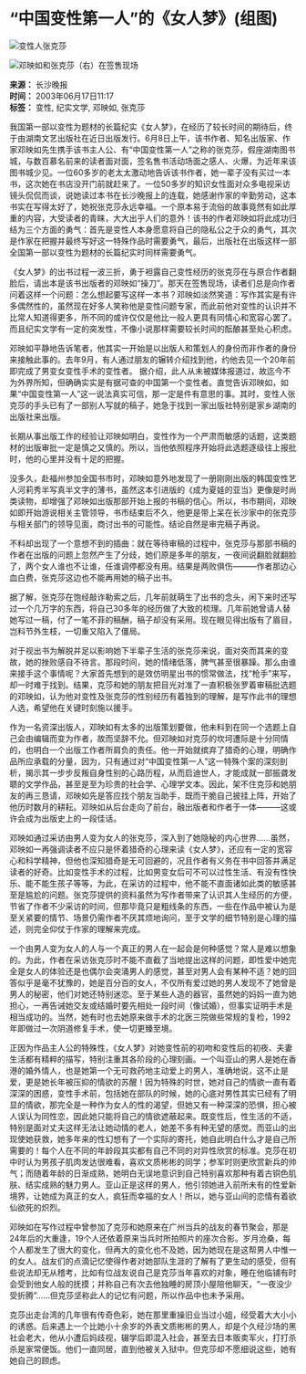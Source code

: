 # “中国变性第一人”的《女人梦》(组图)

![变性人张克莎](http://image2.sina.com.cn/dy/s/2003-06-17/1055819932_VUaqrN.jpg)

![邓映如和张克莎（右）在签售现场](http://image2.sina.com.cn/dy/s/2003-06-17/1055819932_WUaqrN.jpg)

**来源：** 长沙晚报  
**时间：** 2003年06月17日11:17  
**标签：** 变性, 纪实文学, 邓映如, 张克莎  

我国第一部以变性为题材的长篇纪实《女人梦》，在经历了较长时间的期待后，终于由湖南文艺出版社在近日出版发行。6月8日上午，该书作者、知名出版家、作家邓映如先生携手该书主人公、有“中国变性第一人”之称的张克莎，假座湖南图书城，与数百慕名前来的读者面对面，签名售书活动场面之感人、火爆，为近年来该图书城少见。一位60多岁的老太太激动地告诉该书作者，她一辈子没有买过一本书，这次她在书店没开门前就赶来了。一位50多岁的知识女性面对众多电视采访镜头侃侃而谈，说她读过本书在长沙晚报上的连载，她感谢作家的辛勤劳动，这本书实在写得太好了，她祝张克莎永远幸福。一个原本易于流俗的故事竟然有如此厚重的内容，大受读者的青睐，大大出乎人们的意外！该书的作者邓映如将此成功归结为三个方面的勇气：首先是变性人本身愿意将自己的隐私公之于众的勇气，其次是作家在把握并最终写好这一特殊作品时需要勇气，最后，出版社在出版这样一部全国第一部以变性为题材的长篇纪实时同样需要勇气。

《女人梦》的出书过程一波三折，勇于袒露自己变性经历的张克莎在与原合作者翻脸后，请出本是该书出版者的邓映如“操刀”。那天在签售现场，读者们总是向作者问着这样一个问题：怎么想起要写这样一本书？邓映如淡然笑道：写作其实是有许多偶然性的，虽然现在好多人笑称他是变性问题专家，而此前他对变性的认识并不比常人知道得更多，所不同的或许仅仅是他比一般人更具有同情心和宽容心罢了。而且纪实文学有一定的突发性，不像小说那样需要较长时间的酝酿甚至处心积虑。

邓映如平静地告诉笔者，他其实一开始是以出版人和策划人的身份而非作者的身份来接触此事的。去年9月，有人通过朋友的辗转介绍找到他，约他去见一个20年前即完成了男变女变性手术的变性者。 据介绍，此人从未被媒体报道过，故迄今不为外界所知，但确确实实是有据可查的中国第一个变性者。直觉告诉邓映如，如果“中国变性第一人”这一说法真实可信，那一定是件有意思的事。其时，变性人张克莎的手头已有了一部别人写就的稿子，她急于找到一家出版社特别是家乡湖南的出版社来出版。

长期从事出版工作的经验让邓映如明白，变性作为一个严肃而敏感的话题，这类题材的出版审批一定是慎之又慎的。所以，当他依照程序开始将此选题逐级往上报批时，他的心里并没有十足的把握。

没多久，赴福州参加全国书市时，邓映如意外地发现了一册刚刚出版的韩国变性艺人河莉秀半写真半文字的薄书，虽然这本引进版的《成为夏娃的亚当》更像是时尚类读物，却增强了邓映如出版那部开始上报的书稿的信心。所以，书市期间，邓映如即开始游说相关主管领导，书市结束后不久，他更是带上呆在长沙家中的张克莎与相关部门的领导见面，商讨出书的可能性。结论自然是审完稿子再说。

不料却出现了一个意想不到的插曲：就在等待审稿的过程中，张克莎与那部书稿的作者在出版的问题上忽然产生了分歧，她们原是多年的朋友，一夜间说翻脸就翻脸了，两个女人谁也不让谁，任谁调停都没有用。结果是两败俱伤———作者那边心血白费，张克莎这边也不能再用她的稿子出书。

据了解，张克莎在饱经敲诈勒索之后，几年前就萌生了出书的念头，闲下来时还写过一个几万字的东西，将自己30多年的经历做了大致的梳理。几年前她曾请人替她写过一稿，付了一笔不菲的稿酬，稿子却没有采用。现在眼见得出版有了眉目，岂料节外生枝，一切重又陷入了僵局。

对于视出书为解脱并足以影响她下半辈子生活的张克莎来说，面对突而其来的变故，她的挫败感自不待言。那段时间，她的情绪低落，脾气甚至很暴躁。那么由谁来接手这个事情呢？大家首先想到的是效仿明星出书的惯常做法，找“枪手”来写，却一时难于找到。结果，克莎和她的朋友把目光对准了一直积极张罗着审稿批选题的邓映如，认为他对变性及张克莎的性别经历有着独到的理解，是写作此书的理想人选，希望他在关键时刻施以援手。

作为一名资深出版人，邓映如有太多的出版策划要做，他未料到在同一个选题上自己会由编辑而变为作者，故而坚辞不允。但邓映如对克莎的坎坷遭际是十分同情的，也明白一个出版工作者所肩负的责任。他一开始就摈弃了猎奇的心理，明确作品所应承载的分量，因为，只有通过对“中国变性第一人”这一特殊个案的深刻剖析，揭示其一步步反叛自身性别的心路历程，从而启迪世人，才能成就一部振聋发聩的文学作品，甚至是至为珍贵的社会学、心理学文本。因此，架不住克莎和她朋友的再三恳请，邓映如先是答应找个朋友当助手，既而干脆自己披挂上阵，开始了他历时数月的耕耘。邓映如从后台走向了前台，融出版者和作者于一体———这或许会成为出版史上的一段佳话。

邓映如通过采访由男人变为女人的张克莎，深入到了她隐秘的内心世界……虽然，邓映如一再强调读者不应只是怀着猎奇的心理来读《女人梦》，还应有一定的宽容心和科学精神，但他也深知猎奇是无可回避的，况且作者有义务在书中回答并满足读者的好奇。比如变性手术的过程，比如男变女后可不可以过性生活、有没有性快乐、能不能生孩子等等，为此，在采访的过程中，他不能不直面诸如此类的敏感甚至是尴尬的问题。张克莎提供的资料虽然为写作者带来了认识其人生经历的方便，节省了作者不少采访的时间，但那毕竟只是粗线条的东西，一些在作品中被认为是至关紧要的情节、场景仍需作者不厌其烦地询问，至于文学的细节特别是心理的描述，则完全仰仗于作家的理解来完成。

一个由男人变为女人的人与一个真正的男人在一起会是何种感觉？常人是难以想象的。为此，作者在采访张克莎时不能不直截了当地提出这样的问题，即性爱中她完全是女人的体验还是也偶尔会突涌男人的感觉，甚至对男人会有某种不适？她的回答似乎是毫不犹豫的，她是百分百的女人，不仅所有爱过她的男人发现不了她曾是男人的秘密，他们对她还特别迷恋。至于某些人造的器官，虽然她的妈妈一直为她担心，一再告诫她交友或结婚时要先相处一段时间（像试婚），但事实证明手术是相当成功的。当然，她有时也去她原来做手术的北医三院做些常规的复检，1992年即做过一次阴道修复手术，使一切更臻至境。

正因为作品主人公的特殊性，《女人梦》对她变性前的初吻和变性后的初夜、夫妻生活都有精粹的描写，特别注重其各阶段的心理刻画。一个叫亚山的男人是她在香港的婚外情人，也是她第一个无可救药地主动爱上的男人，准确地说，这不止是爱，更是她长年被压抑的情欲的苏醒！因为特殊的时世，她对自己的情欲一直有着深深的困惑，变性手术前，包括她在部队的时候，她的心底对男性其实已经有了明显的情欲，那完全是一种作为女人的性的渴望，但她又有一种深深的恐惧，担心被人误认为同性恋，因此她只能将自己的情欲遮蔽起来。既变性后，性生活的不适，特别是面对丈夫这样无法让她动情的老人，她差不多有种无望的感觉。而亚山的出现使她获救，她多年来的性幻想有了一个实际的寄托，她自此明白什么才是自己所需要的！每个人在不同的年龄段其实都有自己不同的对异性欣赏的标准。克莎在初中时认为男孩子肌肉发达很难看，喜欢文质彬彬的同学；参军时则更欣赏新兵的帅气；而随着年龄的日渐成熟，她明白无误地意识到自己特别喜欢那种有着古铜色肌肤、结实成熟的魅力男人。亚山正是这样的男人，他引领她进入前所未有的性爱新境界，让她成为真正的女人，疯狂而幸福的女人！所以，她与亚山间的恋情有着欲仙欲死的炽烈。

邓映如在写作过程中曾参加了克莎和她原来在广州当兵的战友的春节聚会，那是24年后的大重逢，19个人还依着原来当兵时所拍照片的座次合影。岁月沧桑，每个人都发生了很大的变化，但再大的变化也不及她，因为她现在是这帮男人中惟一的女人。战友们的点滴记忆使得作者对她部队生涯的了解有了更生动的感受，但有些说法却无从稽考，比如有位战友说自己是克莎当年喜欢的对象，睡在他临铺有时会受到他女人般的抚摸；并称自己有次去他独睡的房顶小屋陪他聊天，“一夜没少受折腾”……但克莎坚称此人的记忆有问题，所以作品中也未予采用。

克莎出走台湾的几年很有传奇色彩，她在那里重操旧业当过小姐，经受着大大小小的诱惑。后来遇上一个比她小十余岁的外表文质彬彬的男人，却是个久经沙场的黑社会老大，他从小遭后妈歧视，辍学后即混入社会，甚至去日本贩卖军火，打打杀杀是家常便饭。他们一直同居，直到他被关入狱中。但克莎却不愿细说这些，她有她自己的顾虑。
<!-- tcd_original_link http://news.sina.com.cn/s/2003-06-17/1117227541s.shtml -->
